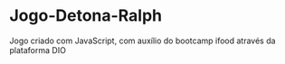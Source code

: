 # Jogo-Detona-Ralph
Jogo criado com JavaScript, com auxílio do bootcamp ifood através da plataforma DIO
